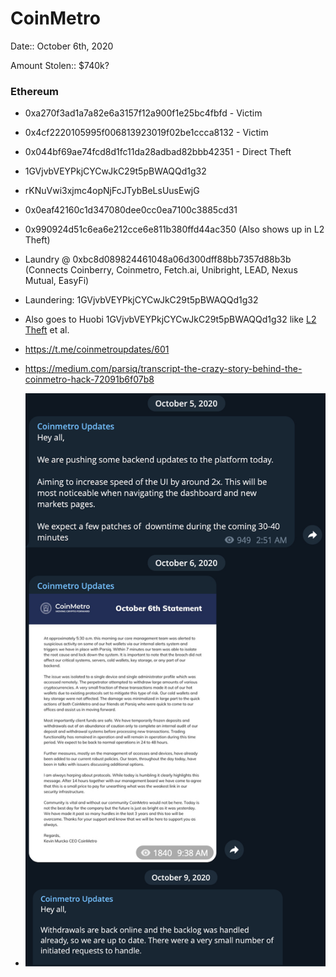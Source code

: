 # CoinMetro

Date:: October 6th, 2020

Amount Stolen:: $740k? 

### Ethereum

- 0xa270f3ad1a7a82e6a3157f12a900f1e25bc4fbfd - Victim

- 0x4cf2220105995f006813923019f02be1ccca8132 - Victim 

- 0x044bf69ae74fcd8d1fc11da28adbad82bbb42351 - Direct Theft

- 1GVjvbVEYPkjCYCwJkC29t5pBWAQQd1g32

- rKNuVwi3xjmc4opNjFcJTybBeLsUusEwjG

- 0x0eaf42160c1d347080dee0cc0ea7100c3885cd31

- 0x990924d51c6ea6e212cce6e811b380ffd44ac350 (Also shows up in L2 Theft)

- Laundry @ 0xbc8d089824461048a06d300dff88bb7357d88b3b (Connects Coinberry, Coinmetro, Fetch.ai, Unibright, LEAD, Nexus Mutual, EasyFi)

- Laundering: 1GVjvbVEYPkjCYCwJkC29t5pBWAQQd1g32

- Also goes to Huobi 1GVjvbVEYPkjCYCwJkC29t5pBWAQQd1g32 like [L2 Theft](./L2%20Theft.md) et al.

- https://t.me/coinmetroupdates/601

- https://medium.com/parsiq/transcript-the-crazy-story-behind-the-coinmetro-hack-72091b6f07b8

- ![](../images/Coinmetro.png)